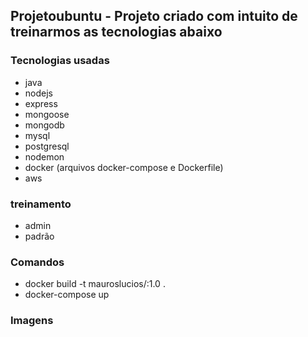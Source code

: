 ## Projetoubuntu - Projeto criado com intuito de treinarmos as tecnologias abaixo
### Tecnologias usadas
- java
- nodejs
- express
- mongoose
- mongodb
- mysql
- postgresql
- nodemon
- docker (arquivos docker-compose e Dockerfile)
- aws

### treinamento 
- admin
- padrão

### Comandos
- docker build -t mauroslucios/<name-image>:1.0 .
- docker-compose up

### Imagens
